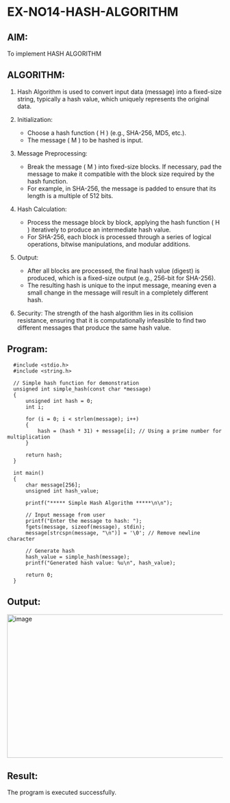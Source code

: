 # EX-NO14-HASH-ALGORITHM

## AIM:
To implement HASH ALGORITHM

## ALGORITHM:

1. Hash Algorithm is used to convert input data (message) into a fixed-size string, typically a hash value, which uniquely represents the original data.

2. Initialization:
   - Choose a hash function \( H \) (e.g., SHA-256, MD5, etc.).
   - The message \( M \) to be hashed is input.

3. Message Preprocessing:
   - Break the message \( M \) into fixed-size blocks. If necessary, pad the message to make it compatible with the block size required by the hash function.
   - For example, in SHA-256, the message is padded to ensure that its length is a multiple of 512 bits.

4. Hash Calculation:
   - Process the message block by block, applying the hash function \( H \) iteratively to produce an intermediate hash value.
   - For SHA-256, each block is processed through a series of logical operations, bitwise manipulations, and modular additions.

5. Output:
   - After all blocks are processed, the final hash value (digest) is produced, which is a fixed-size output (e.g., 256-bit for SHA-256).
   - The resulting hash is unique to the input message, meaning even a small change in the message will result in a completely different hash.

6. Security: The strength of the hash algorithm lies in its collision resistance, ensuring that it is computationally infeasible to find two different messages that produce the same hash value.


## Program:
      #include <stdio.h>
      #include <string.h>
      
      // Simple hash function for demonstration
      unsigned int simple_hash(const char *message) 
      { 
          unsigned int hash = 0; 
          int i; 
      
          for (i = 0; i < strlen(message); i++) 
          { 
              hash = (hash * 31) + message[i]; // Using a prime number for multiplication
          } 
      
          return hash; 
      } 
      
      int main() 
      { 
          char message[256];  
          unsigned int hash_value; 
      
          printf("***** Simple Hash Algorithm *****\n\n");
      
          // Input message from user
          printf("Enter the message to hash: "); 
          fgets(message, sizeof(message), stdin); 
          message[strcspn(message, "\n")] = '\0'; // Remove newline character 
      
          // Generate hash
          hash_value = simple_hash(message); 
          printf("Generated hash value: %u\n", hash_value); 
      
          return 0; 
      } 


## Output:
<img width="675" height="335" alt="image" src="https://github.com/user-attachments/assets/850110f4-77d5-4e81-9c14-c00fc70153d3" />


## Result:
The program is executed successfully.
